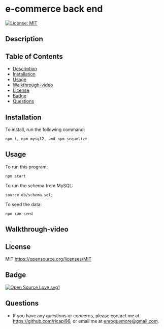 # e-commerce back end

 [![License: MIT](https://img.shields.io/badge/License-MIT-yellow.svg)](https://opensource.org/licenses/MIT)

## Description



## Table of Contents 
* [Description](#description)
* [Installation](#installation)
* [Usage](#usage)
* [Walkthrough-video](#walkthrough-video)
* [License](#license)
* [Badge](#badge)
* [Questions](#questions)

## Installation

To install, run the following command:  
```
npm i, npm mysql2, and npm sequelize
```


## Usage 

To run this program:
```
npm start
```

To run the schema from MySQL:
```
source db/schema.sql;
```

To seed the data:
```
npm run seed
```


## Walkthrough-video


## License

MIT
https://opensource.org/licenses/MIT


## Badge

[![Open Source Love svg1](https://badges.frapsoft.com/os/v1/open-source.svg?v=103)](https://github.com/ellerbrock/open-source-badges/)


## Questions

* If you have any questions or concerns, please contact me at https://github.com/ricapi96, or email me at enroquemore@gmail.com.


